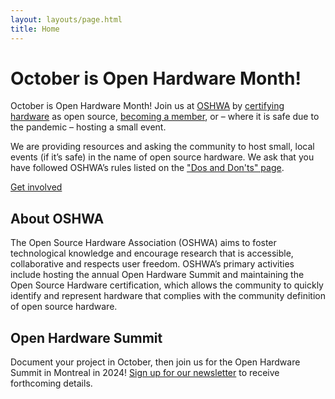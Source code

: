 ```yaml
---
layout: layouts/page.html
title: Home
---
```


# October is Open Hardware Month!

October is Open Hardware Month! Join us at [OSHWA] by [certifying hardware][certify] as open source, [becoming a member][membership], or – where it is safe due to the pandemic – hosting a small event.

We are providing resources and asking the community to host small, local events (if it’s safe) in the name of open source hardware.  We ask that you have followed OSHWA’s rules listed on the ["Dos and Don'ts" page][dos-and-donts].

<div class="is-flex is-justify-content-center my-6">
    <a class="button is-link is-rounded is-large" href="/get-involved">Get involved</a>
</div>

[OSHWA]: https://oshwa.org
[certify]: https://certification.oshwa.org/
[membership]: https://www.oshwa.org/membership/
[dos-and-donts]: /dos-and-donts


## About OSHWA

The Open Source Hardware Association (OSHWA) aims to foster technological knowledge and encourage research that is accessible, collaborative and respects user freedom. OSHWA’s primary activities include hosting the annual Open Hardware Summit and maintaining the Open Source Hardware certification, which allows the community to quickly identify and represent hardware that complies with the community definition of open source hardware.

## Open Hardware Summit

Document your project in October, then join us for the Open Hardware Summit in Montreal in 2024!
[Sign up for our newsletter][newsletter] to receive forthcoming details.

[newsletter]: https://oshwa.us19.list-manage.com/subscribe?u=3e1619d377d5a6c361ef3292b&id=ca147d8610

